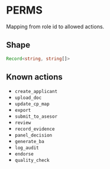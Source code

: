 # PERMS

Mapping from role id to allowed actions.

## Shape
```ts
Record<string, string[]>
```

## Known actions
- `create_applicant`
- `upload_doc`
- `update_cp_map`
- `export`
- `submit_to_asesor`
- `review`
- `record_evidence`
- `panel_decision`
- `generate_ba`
- `log_audit`
- `endorse`
- `quality_check`
